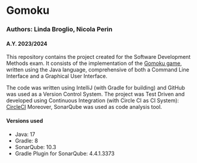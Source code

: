 
# Gomoku
### Authors: Linda Broglio, Nicola Perin
#### A.Y. 2023/2024

This repository contains the project created for the Software Development Methods exam.
It consists of the implementation of the [Gomoku game](https://it.wikipedia.org/wiki/Gomoku), written using the Java language,
comprehensive of both a Command Line Interface and a Graphical User Interface.

The code was written using IntelliJ (with Gradle for building)
and GitHub was used as a Version Control System.
The project was Test Driven and developed using Continuous Integration (with Circle CI as CI System): [CircleCI](https://dl.circleci.com/status-badge/redirect/circleci/UAmhFYjA97B8GqJNFHGBvv/AdKaiVd9BYcmFFKNbbRwaE/tree/main)
Moreover, SonarQube was used as code analysis tool.

#### Versions used
- Java: 17
- Gradle: 8
- SonarQube: 10.3
- Gradle Plugin for SonarQube: 4.4.1.3373

